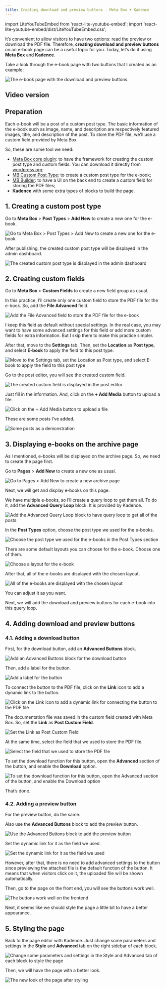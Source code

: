 ```yaml
---
title: Creating download and preview buttons - Meta Box + Kadence
---
```


import LiteYouTubeEmbed from 'react-lite-youtube-embed';
import 'react-lite-youtube-embed/dist/LiteYouTubeEmbed.css';

It’s convenient to allow visitors to have two options: read the preview or download the PDF file. Therefore, **creating download and preview buttons** on an e-book page can be a useful topic for you. Today, let’s do it using **Meta Box** and **Kadence**.

Take a look through the e-book page with two buttons that I created as an example:

![The e-book page with the download and preview buttons](https://imgur.elightup.com/yii7GKC.png)

## Video version

<LiteYouTubeEmbed id='plBdD3YUccI' />

## Preparation

Each e-book will be a post of a custom post type. The basic information of the e-book such as image, name, and description are respectively featured images, title, and description of the post. To store the PDF file, we'll use a custom field provided by Meta Box.

So, these are some tool we need:
* [Meta Box core plugin](https://wordpress.org/plugins/meta-box/): to have the framework for creating the custom post type and custom fields. You can download it directly from [wordpress.org](https://wordpress.org/plugins/meta-box/);
* [MB Custom Post Type](https://metabox.io/plugins/custom-post-type/): to create a custom post type for the e-book;
* [MB Builder](https://metabox.io/plugins/meta-box-builder/): to have a UI on the back end to create a custom field for storing the PDF files;
* **Kadence** with some extra types of blocks to build the page.

## 1. Creating a custom post type

Go to **Meta Box** > **Post Types** > **Add New** to create a new one for the e-book.

![Go to Meta Box > Post Types > Add New to create a new one for the e-book](https://imgur.elightup.com/yHPavUx.png)

After publishing, the created custom post type will be displayed in the admin dashboard.

![The created custom post type is displayed in the admin dashboard](https://imgur.elightup.com/nYUvFcu.png)

## 2. Creating custom fields

Go to **Meta Box** > **Custom Fields** to create a new field group as usual.

In this practice, I’ll create only one custom field to store the PDF file for the e-book. So, add the **File Advanced** field.

![Add the File Advanced field to store the PDF file for the e-book](https://imgur.elightup.com/sqyPi30.png)

I keep this field as default without special settings. In the real case, you may want to have some advanced settings for this field or add more custom fields for extra information. But I skip them to make this practice simpler.

After that, move to the **Settings** tab. Then, set the **Location** as **Post type**, and select **E-book** to apply the field to this post type.

![Move to the Settings tab, set the Location as Post type, and select E-book to apply the field to this post type](https://imgur.elightup.com/327JoTq.png)

Go to the post editor, you will see the created custom field.

![The created custom field is displayed in the post editor](https://imgur.elightup.com/RGaKs70.png)

Just fill in the information. And, click on the **+ Add Media** button to upload a file.

![Click on the + Add Media button to upload a file](https://imgur.elightup.com/ijXUfJD.png)

These are some posts I’ve added.

![Some posts as a demonstration](https://imgur.elightup.com/6rwEj9V.png)

## 3. Displaying e-books on the archive page

As I mentioned, e-books will be displayed on the archive page. So, we need to create the page first.

Go to **Pages** > **Add New** to create a new one as usual.

![Go to Pages > Add New to create a new archive page](https://imgur.elightup.com/wDtQbWh.png)

Next, we will get and display e-books on this page.

We have multiple e-books, so I’ll create a query loop to get them all. To do it, add the **Advanced Query Loop** block. It is provided by Kadence.

![Add the Advanced Query Loop block to have query loop to get all of the posts](https://imgur.elightup.com/QboSjy5.png)

In the **Post Types** option, choose the post type we used for the e-books.

![Choose the post type we used for the e-books in the Post Types section](https://imgur.elightup.com/5ARhXGS.png)

There are some default layouts you can choose for the e-book. Choose one of them.

![Choose a layout for the e-book](https://imgur.elightup.com/mXqBMKg.png)

After that, all of the e-books are displayed with the chosen layout.

![All of the e-books are displayed with the chosen layout](https://imgur.elightup.com/mb2LmGr.png)

You can adjust it as you want.

Next, we will add the download and preview buttons for each e-book into this query loop.

## 4. Adding download and preview buttons

### 4.1. Adding a download button

First, for the download button, add an **Advanced Buttons** block.

![Add an Advanced Buttons block for the download button](https://imgur.elightup.com/5ZPsR6O.png)

Then, add a label for the button.

![Add a label for the button](https://imgur.elightup.com/mQUjxDB.png)

To connect the button to the PDF file, click on the **Link** icon to add a dynamic link to the button.

![Click on the Link icon to add a dynamic link for connecting the button to the PDF file](https://imgur.elightup.com/P8nmPWR.png)

The documentation file was saved in the custom field created with Meta Box. So, set the **Link** as **Post Custom Field**.

![Set the Link as Post Custom Field](https://imgur.elightup.com/d4NZxvV.png)

At the same time, select the field that we used to store the PDF file.

![Select the field that we used to store the PDF file](https://imgur.elightup.com/GDlnXVA.png)

To set the download function for this button, open the **Advanced** section of the button, and enable the **Download** option.

![To set the download function for this button, open the Advanced section of the button, and enable the Download option](https://imgur.elightup.com/jQII2TJ.png)

That’s done.

### 4.2. Adding a preview button

For the preview button, do the same.

Also use the **Advanced Buttons** block to add the preview button.

![Use the Advanced Buttons block to add the preview button](https://imgur.elightup.com/dcpyj8d.png)

Set the dynamic link for it as the field we used.

![Set the dynamic link for it as the field we used](https://imgur.elightup.com/9vEKzJj.png)

However, after that, there is no need to add advanced settings to the button since previewing the attached file is the default function of the button. It means that when visitors click on it, the uploaded file will be shown automatically.

Then, go to the page on the front end, you will see the buttons work well.

![The buttons work well on the frontend](https://imgur.elightup.com/nkQKh6s.gif)

Next, it seems like we should style the page a little bit to have a better appearance.

## 5. Styling the page

Back to the page editor with Kadence. Just change some parameters and settings in the **Style** and **Advanced** tab on the right sidebar of each block.

![Change some parameters and settings in the Style and Advanced tab of each block to style the page](https://imgur.elightup.com/r8bI913.png)

Then, we will have the page with a better look.

![The new look of the page after styling](https://imgur.elightup.com/EzIuLeX.gif)
